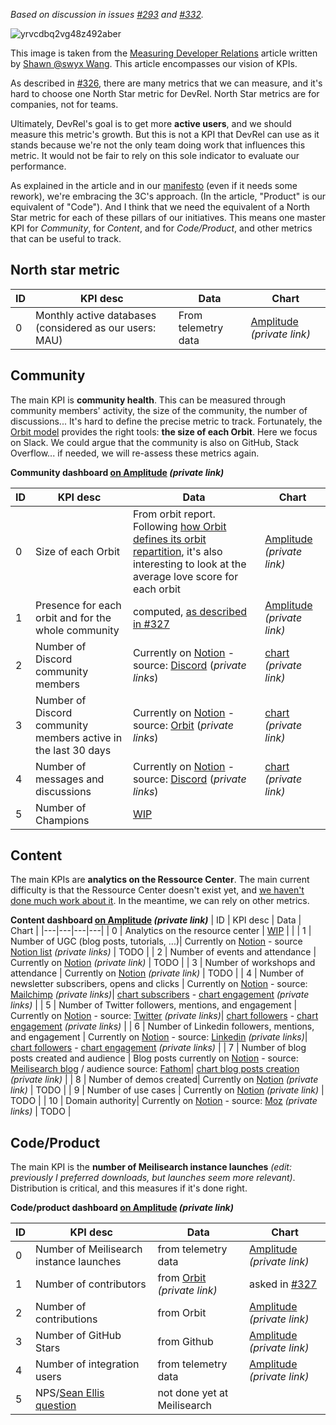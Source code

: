 _Based on discussion in issues [#293](https://github.com/meilisearch/devrel/issues/293) and [#332](https://github.com/meilisearch/devrel/issues/332)._

![yrvcdbq2vg48z492aber](https://user-images.githubusercontent.com/2602288/147088244-6d6490fb-2e01-4854-8411-f0a0dbda1eaf.png)

This image is taken from the [Measuring Developer Relations](https://dev.to/dx/measuring-developer-relations-ie8) article written by [Shawn @swyx Wang](https://www.swyx.io/). This article encompasses our vision of KPIs.

As described in [#326](https://github.com/meilisearch/devrel/issues/326), there are many metrics that we can measure, and it's hard to choose one North Star metric for DevRel. North Star metrics are for companies, not for teams.

Ultimately, DevRel's goal is to get more **active users**, and we should measure this metric's growth.
But this is not a KPI that DevRel can use as it stands because we're not the only team doing work that influences this metric. It would not be fair to rely on this sole indicator to evaluate our performance.

As explained in the article and in our [manifesto](https://github.com/meilisearch/devrel/blob/main/devrel.md#the-3cs) (even if it needs some rework), we're embracing the 3C's approach. (In the article, "Product" is our equivalent of "Code").
And I think that we need the equivalent of a North Star metric for each of these pillars of our initiatives.
This means one master KPI for _Community_, for _Content_, and for _Code/Product_, and other metrics that can be useful to track.

## North star metric
| ID | KPI desc | Data | Chart|
|---|---|---|---|
| 0 | Monthly active databases (considered as our users: MAU) | From telemetry data | [Amplitude](https://analytics.amplitude.com/meili/chart/jpv2ltc) _(private link)_  |

## Community
The main KPI is **community health**. This can be measured through community members' activity, the size of the community, the number of discussions... It's hard to define the precise metric to track. Fortunately, the [Orbit model](https://github.com/orbit-love/orbit-model#orbit-kpis) provides the right tools: **the size of each Orbit**. 
Here we focus on Slack. We could argue that the community is also on GitHub, Stack Overflow... if needed, we will re-assess these metrics again.

**Community dashboard [on Amplitude](https://analytics.amplitude.com/meili/dashboard/o7lqc4s) _(private link)_**

| ID | KPI desc | Data | Chart|
|---|---|---|---|
| 0 | Size of each Orbit | From orbit report. Following [how Orbit defines its orbit repartition](https://github.com/meilisearch/devrel/issues/327#issuecomment-1001999467), it's also interesting to look at the average love score for each orbit | [Amplitude](https://analytics.amplitude.com/meili/chart/hluf8zy) _(private link)_  |
| 1 | Presence for each orbit and for the whole community | computed, [as described in #327](https://github.com/meilisearch/devrel/issues/327#issuecomment-1005794055)  | [Amplitude](https://analytics.amplitude.com/meili/chart/6a29my1) _(private link)_ |
| 2 | Number of Discord community members | Currently on [Notion](https://www.notion.so/meilisearch/fe5f4cff1224490ebc489fe50a503c58?v=01b3f1ddc81a4516a81d49cabb8dac75) - source: [Discord](https://discord.com/developers/servers/1006923006964154428/analytics/) (_private links_) | [chart](https://docs.google.com/spreadsheets/d/e/2PACX-1vS_8gJhoI3jCcLaw_xhOrkaNBp98VZ-z_vWUph6ytSbip_4hkDncPGsjtnRwLIUjYzIy8sEUsaSV3-b/pubchart?oid=1806228464&format=interactive) _(private link)_ |
| 3 | Number of Discord community members active in the last 30 days | Currently on [Notion](https://www.notion.so/meilisearch/fe5f4cff1224490ebc489fe50a503c58?v=01b3f1ddc81a4516a81d49cabb8dac75) - source: [Orbit](https://app.orbit.love/meili/reports/source?activity_type=slack%3Amessage%3Asent%2Cslack%3Achannel%3Ajoined%2Cslack%3Athread%3Areplied&affiliation=member&source=slack) (_private links_) | [chart](https://docs.google.com/spreadsheets/d/e/2PACX-1vS_8gJhoI3jCcLaw_xhOrkaNBp98VZ-z_vWUph6ytSbip_4hkDncPGsjtnRwLIUjYzIy8sEUsaSV3-b/pubchart?oid=1229153591&format=interactive) _(private link)_ |
| 4 | Number of messages and discussions |  Currently on [Notion](https://www.notion.so/meilisearch/fe5f4cff1224490ebc489fe50a503c58?v=01b3f1ddc81a4516a81d49cabb8dac75) - source: [Discord](https://discord.com/developers/servers/1006923006964154428/analytics/) (_private links_)  | [chart](https://docs.google.com/spreadsheets/d/e/2PACX-1vS_8gJhoI3jCcLaw_xhOrkaNBp98VZ-z_vWUph6ytSbip_4hkDncPGsjtnRwLIUjYzIy8sEUsaSV3-b/pubchart?oid=1506294981&format=interactive) _(private link)_ |
| 5 | Number of Champions | [WIP ](https://github.com/meilisearch/devrel/milestone/6)|   |


## Content
The main KPIs are **analytics on the Ressource Center**. The main current difficulty is that the Ressource Center doesn't exist yet, and [we haven't done much work about it](https://github.com/meilisearch/devrel/milestone/5).
In the meantime, we can rely on other metrics. 

**Content dashboard [on Amplitude](https://analytics.amplitude.com/meili/dashboard/lybicqe) _(private link)_**
| ID | KPI desc | Data | Chart |
|---|---|---|---|
| 0 | Analytics on the resource center | [WIP](https://github.com/meilisearch/devrel/milestone/5) |   |
| 1 | Number of UGC (blog posts, tutorials, ...)| Currently on [Notion](https://www.notion.so/meilisearch/fe5f4cff1224490ebc489fe50a503c58?v=aaaa57f80b3a4ac58b381b7151f32436) - source [Notion list](https://www.notion.so/meilisearch/e95536f3b1b8425ab0859f5505ba9864?v=4dd5fc5ccba341f8be2895ba1e5a94f6) _(private links)_ | TODO |
| 2 | Number of events and attendance | Currently on [Notion](https://www.notion.so/meilisearch/fe5f4cff1224490ebc489fe50a503c58?v=aaaa57f80b3a4ac58b381b7151f32436) _(private link)_ | TODO |
| 3 | Number of workshops and attendance | Currently on [Notion](https://www.notion.so/meilisearch/fe5f4cff1224490ebc489fe50a503c58?v=aaaa57f80b3a4ac58b381b7151f32436) _(private link)_ | TODO |
| 4 | Number of newsletter subscribers, opens and clicks | Currently on [Notion](https://www.notion.so/meilisearch/fe5f4cff1224490ebc489fe50a503c58?v=98a2c2227c604b349b62c839ee1fd872) - source: [Mailchimp](https://us2.admin.mailchimp.com/reports/) _(private links)_|  [chart subscribers](https://docs.google.com/spreadsheets/d/e/2PACX-1vS_8gJhoI3jCcLaw_xhOrkaNBp98VZ-z_vWUph6ytSbip_4hkDncPGsjtnRwLIUjYzIy8sEUsaSV3-b/pubchart?oid=1649342680&format=interactive) - [chart engagement](https://docs.google.com/spreadsheets/d/e/2PACX-1vS_8gJhoI3jCcLaw_xhOrkaNBp98VZ-z_vWUph6ytSbip_4hkDncPGsjtnRwLIUjYzIy8sEUsaSV3-b/pubchart?oid=2007321837&format=interactive) _(private links)_  |
| 5 | Number of Twitter followers, mentions, and engagement | Currently on [Notion](https://www.notion.so/meilisearch/fe5f4cff1224490ebc489fe50a503c58?v=82af0f9db1cf4695a50d30eb9f528436) - source: [Twitter](https://analytics.twitter.com/user/meilisearch/home)  _(private links)_| [chart followers](https://docs.google.com/spreadsheets/d/e/2PACX-1vS_8gJhoI3jCcLaw_xhOrkaNBp98VZ-z_vWUph6ytSbip_4hkDncPGsjtnRwLIUjYzIy8sEUsaSV3-b/pubchart?oid=1943728927&format=interactive) - [chart engagement](https://docs.google.com/spreadsheets/d/e/2PACX-1vS_8gJhoI3jCcLaw_xhOrkaNBp98VZ-z_vWUph6ytSbip_4hkDncPGsjtnRwLIUjYzIy8sEUsaSV3-b/pubchart?oid=513472966&format=interactive) _(private links)_   |
| 6 | Number of Linkedin followers, mentions, and engagement | Currently on [Notion](https://www.notion.so/meilisearch/fe5f4cff1224490ebc489fe50a503c58?v=7dc44375adb7458fa045944923fd58a4) - source: [Linkedin](https://www.linkedin.com/company/13016868/admin/analytics/visitors/)  _(private links)_| [chart followers](https://docs.google.com/spreadsheets/d/e/2PACX-1vS_8gJhoI3jCcLaw_xhOrkaNBp98VZ-z_vWUph6ytSbip_4hkDncPGsjtnRwLIUjYzIy8sEUsaSV3-b/pubchart?oid=1460435516&format=interactive) - [chart engagement](https://docs.google.com/spreadsheets/d/e/2PACX-1vS_8gJhoI3jCcLaw_xhOrkaNBp98VZ-z_vWUph6ytSbip_4hkDncPGsjtnRwLIUjYzIy8sEUsaSV3-b/pubchart?oid=492761210&format=interactive) _(private links)_   |
| 7 | Number of blog posts created and audience | Blog posts currently on [Notion](https://www.notion.so/meilisearch/fe5f4cff1224490ebc489fe50a503c58?v=f68dc3a1481740628550e2771b443862) - source: [Meilisearch blog](https://blog.meilisearch.com) / audience source: [Fathom](https://app.usefathom.com/?filters%5B0%5D%5Boperator%5D=is&filters%5B0%5D%5Bproperty%5D=Domain&filters%5B0%5D%5Bvalue%5D=https%3A%2F%2Fblog.meilisearch.com&page=1&range=last_month&site=QNBPJXIV&sort=visitors%3Adesc)| [chart blog posts creation](https://docs.google.com/spreadsheets/d/e/2PACX-1vS_8gJhoI3jCcLaw_xhOrkaNBp98VZ-z_vWUph6ytSbip_4hkDncPGsjtnRwLIUjYzIy8sEUsaSV3-b/pubchart?oid=649259286&format=interactive) _(private link)_ |
| 8 | Number of demos created| Currently on [Notion](https://www.notion.so/meilisearch/fe5f4cff1224490ebc489fe50a503c58?v=aaaa57f80b3a4ac58b381b7151f32436) _(private link)_ | TODO |
| 9 | Number of use cases | Currently on [Notion](https://www.notion.so/meilisearch/fe5f4cff1224490ebc489fe50a503c58?v=aaaa57f80b3a4ac58b381b7151f32436) _(private link)_ | TODO |
| 10 | Domain authority| Currently on [Notion](https://www.notion.so/meilisearch/fe5f4cff1224490ebc489fe50a503c58?v=6bd6ebfb23684e52bb84a2c9baa9c0b5)  - source: [Moz](https://moz.com/domain-analysis?site=meilisearch.com) _(private links)_ | TODO |


## Code/Product
The main KPI is the **number of Meilisearch instance launches** _(edit: previously I preferred downloads, but launches seem more relevant)_. Distribution is critical, and this measures if it's done right.

**Code/product dashboard [on Amplitude](https://analytics.amplitude.com/meili/dashboard/s343sbg) _(private link)_**

| ID | KPI desc | Data | Chart |
|---|---|---|---|
| 0 | Number of Meilisearch instance launches | from telemetry data | [Amplitude](https://analytics.amplitude.com/meili/chart/4n55ed9) _(private link)_  |
| 1 | Number of contributors| from [Orbit](https://app.orbit.love/meili/members?affiliation=member&activity_type=pull_requests%3Amerged&relative=last_30_days&rt=1)  _(private link)_| asked in [#327](https://github.com/meilisearch/devrel/issues/327#issuecomment-1105458945)  |
| 2 | Number of contributions | from Orbit | [Amplitude](https://analytics.amplitude.com/meili/chart/zg5terf) _(private link)_  |
| 3 | Number of GitHub Stars | from Github | [Amplitude](https://analytics.amplitude.com/meili/chart/obexvb7) _(private link)_ |
| 4 | Number of integration users | from telemetry data | [Amplitude](https://analytics.amplitude.com/meili/chart/0sose4i) _(private link)_  |
| 5 | NPS/[Sean Ellis question](https://review.firstround.com/how-superhuman-built-an-engine-to-find-product-market-fit#anchoring-around-a-metric-a-leading-indicator-for-productmarket-fit) | not done yet at Meilisearch |   |
